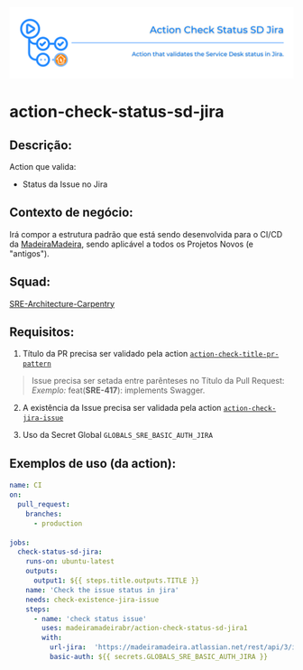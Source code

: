 ![img](https://github.com/madeiramadeirabr/action-check-status-sd-jira/blob/staging/img/action-check-status-sd-jira.svg)
# action-check-status-sd-jira

## Descrição:
Action que valida:
- Status da Issue no Jira

## Contexto de negócio:
Irá compor a estrutura padrão que está sendo desenvolvida para o CI/CD da [MadeiraMadeira](https://github.com/madeiramadeirabr 'MadeiraMadeira'), sendo aplicável a todos os Projetos Novos (e "antigos").

## Squad:
[SRE-Architecture-Carpentry](https://github.com/orgs/madeiramadeirabr/teams/squad-sre-architecture-carpentry 'SRE-Architecture-Carpentry')

## Requisitos:
1. Título da PR precisa ser validado pela action [`action-check-title-pr-pattern`](https://github.com/madeiramadeirabr/action-check-title-pr-pattern 'action-check-title-pr-pattern')
> Issue precisa ser setada entre parênteses no Título da Pull Request:
> _Exemplo:_ feat(**SRE-417**): implements Swagger.

2. A existência da Issue precisa ser validada pela action [`action-check-jira-issue`](https://github.com/madeiramadeirabr/action-check-jira-issue 'action-check-jira-issue')

3. Uso da Secret Global `GLOBALS_SRE_BASIC_AUTH_JIRA` 

## Exemplos de uso (da action):


```yml
name: CI
on:
  pull_request:
    branches:
      - production

jobs:
  check-status-sd-jira:
    runs-on: ubuntu-latest     
    outputs:
      output1: ${{ steps.title.outputs.TITLE }}
    name: 'Check the issue status in jira'
    needs: check-existence-jira-issue
    steps:
      - name: 'check status issue'
        uses: madeiramadeirabr/action-check-status-sd-jira1
        with:
          url-jira:  'https://madeiramadeira.atlassian.net/rest/api/3/issue/${{ steps.title.outputs.TITLE }}'
          basic-auth: ${{ secrets.GLOBALS_SRE_BASIC_AUTH_JIRA }}          
```